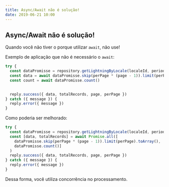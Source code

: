 ```yaml
---
title: Async/Await não é solução!
date: 2019-06-21 10:00
---
```


## Async/Await não é solução!

Quando você não tiver o porque utilizar `await`, não use!

Exemplo de aplicação que não é necessário o `await`:

```js
try {
  const dataPromisse = repository.getLightningByLocale(localeId, period, lightningType, source)
  const data = await dataPromisse.skip(perPage * (page - 1)).limit(perPage).toArray()
  const count = await dataPromisse.count()
  

  reply.success({ data, totalRecords, page, perPage })
} catch ({ message }) {
  reply.error({ message })
}
```

Como poderia ser melhorado:
```js
try {
  const dataPromisse = repository.getLightningByLocale(localeId, period, lightningType, source)
  const [data, totalRecords] = await Promise.all([
    dataPromisse.skip(perPage * (page - 1)).limit(perPage).toArray(),
    dataPromisse.count()]
  )
  reply.success({ data, totalRecords, page, perPage })
} catch ({ message }) {
  reply.error({ message })
}
```

Dessa forma, você utiliza concorrência no processamento. 
